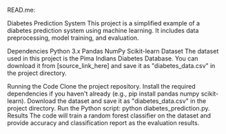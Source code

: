 READ.me:

Diabetes Prediction System
This project is a simplified example of a diabetes prediction system using machine learning. It includes data preprocessing, model training, and evaluation.

Dependencies
Python 3.x
Pandas
NumPy
Scikit-learn
Dataset
The dataset used in this project is the Pima Indians Diabetes Database. You can download it from [source_link_here] and save it as "diabetes_data.csv" in the project directory.

Running the Code
Clone the project repository.
Install the required dependencies if you haven't already (e.g., pip install pandas numpy scikit-learn).
Download the dataset and save it as "diabetes_data.csv" in the project directory.
Run the Python script: python diabetes_prediction.py.
Results
The code will train a random forest classifier on the dataset and provide accuracy and classification report as the evaluation results.


